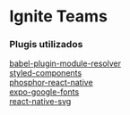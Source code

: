 # Ignite Teams

### Plugis utilizados

[babel-plugin-module-resolver](https://www.npmjs.com/package/babel-plugin-module-resolver)
<br>
[styled-components](https://styled-components.com/docs/basics#installation)
<br>
[phosphor-react-native](https://phosphoricons.com/)
<br>
[expo-google-fonts](https://docs.expo.dev/develop/user-interface/fonts/)
<br>
[react-native-svg](https://docs.expo.dev/versions/latest/sdk/svg/)
